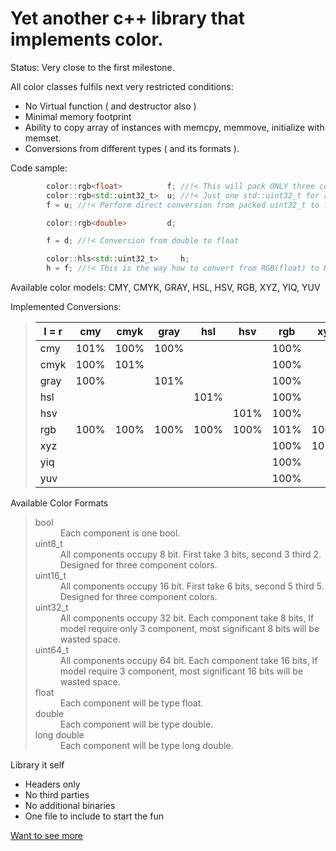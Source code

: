 # Yet another c++ library that implements color.
Status: Very close to the first milestone.

All color classes fulfils next very restricted conditions:
- No Virtual function ( and destructor also )
- Minimal memory footprint
- Ability to copy array of instances with memcpy, memmove, initialize with memset.
- Conversions from different types ( and its formats ).

Code sample:
```c++
        color::rgb<float>          f; //!< This will pack ONLY three consecutive floats in memory
        color::rgb<std::uint32_t>  u; //!< Just one std::uint32_t for all.
        f = u; //!< Perform direct conversion from packed uint32_t to float.

        color::rgb<double>         d;

        f = d; //!< Conversion from double to float

        color::hls<std::uint32_t>     h;
        h = f; //!< This is the way how to convert from RGB(float) to HLS(std::uint32_t).
```

Available color models: CMY, CMYK, GRAY, HSL, HSV, RGB, XYZ, YIQ, YUV

Implemented Conversions:
> | l = r | cmy  | cmyk | gray | hsl  | hsv  | rgb  | xyz  | yiq  | yuv  |
> |-------|------|------|------|------|------|------|------|------|------|
> | cmy   | 101% | 100% | 100% |      |      | 100% |      |      |      |
> | cmyk  | 100% | 101% |      |      |      | 100% |      |      |      |
> | gray  | 100% |      | 101% |      |      | 100% |      |      |      |
> | hsl   |      |      |      | 101% |      | 100% |      |      |      |
> | hsv   |      |      |      |      | 101% | 100% |      |      |      |
> | rgb   | 100% | 100% | 100% | 100% | 100% | 101% | 100% | 100% | 100% |
> | xyz   |      |      |      |      |      | 100% | 101% |      |      |
> | yiq   |      |      |      |      |      | 100% |      | 101% |      |
> | yuv   |      |      |      |      |      | 100% |      |      | 101% |

Available Color Formats
> <dl>
> <dt>bool</dt>
>     <dd> Each component is one bool.</dd>
> <dt>uint8_t</dt>
>     <dd> All components occupy 8 bit. First take 3 bits, second 3 third 2. Designed for three component colors.</dd>
> <dt>uint16_t</dt>
>     <dd> All components occupy 16 bit. First take 6 bits, second 5 third 5. Designed for three component colors.</dd>
> <dt>uint32_t</dt>
>     <dd> All components occupy 32 bit. Each component take 8 bits, If model require only 3 component, most significant 8 bits will be wasted space.</dd>
> <dt>uint64_t</dt>
>     <dd> All components occupy 64 bit. Each component take 16 bits, If model require 3 component, most significant  16 bits will be wasted space.</dd>
> <dt>float</dt>
>     <dd> Each component will be type float.</dd>
> <dt>double</dt>
>     <dd> Each component will be type double.</dd>
> <dt>long double</dt>
>     <dd> Each component will be type long double.</dd>
> </dl>

Library it self
- Headers only
- No third parties
- No additional binaries
- One file to include to start the fun

[Want to see more](doc/index.html)

